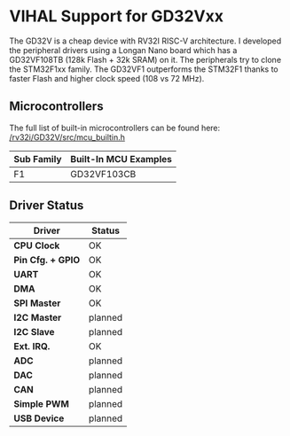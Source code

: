 # VIHAL Support for GD32Vxx

The GD32V is a cheap device with RV32I RISC-V architecture.
I developed the peripheral drivers using a Longan Nano board which has a GD32VF108TB (128k Flash + 32k SRAM) on it.
The peripherals try to clone the STM32F1xx family.
The GD32VF1 outperforms the STM32F1 thanks to faster Flash and higher clock speed (108 vs 72 MHz).

## Microcontrollers

The full list of built-in microcontrollers can be found here:
[/rv32i/GD32V/src/mcu_builtin.h](/rv32i/GD32V/src/mcu_builtin.h)

Sub Family | Built-In MCU Examples
-----------|--------------
F1 | GD32VF103CB

## Driver Status

  Driver              | Status  |
----------------------|---------|
__CPU Clock__         | OK      |
__Pin Cfg. + GPIO__   | OK      |
__UART__              | OK      |
__DMA__               | OK      |
__SPI Master__        | OK      |
__I2C Master__        | planned |
__I2C Slave__         | planned |
__Ext. IRQ.__         | OK      |
__ADC__               | planned |
__DAC__               | planned |
__CAN__               | planned |
__Simple PWM__        | planned |
__USB Device__        | planned |
